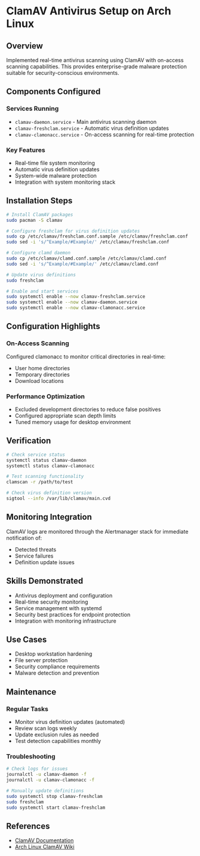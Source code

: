 # ClamAV Antivirus Setup on Arch Linux

## Overview
Implemented real-time antivirus scanning using ClamAV with on-access scanning capabilities. This provides enterprise-grade malware protection suitable for security-conscious environments.

## Components Configured

### Services Running
- `clamav-daemon.service` - Main antivirus scanning daemon
- `clamav-freshclam.service` - Automatic virus definition updates
- `clamav-clamonacc.service` - On-access scanning for real-time protection

### Key Features
- Real-time file system monitoring
- Automatic virus definition updates
- System-wide malware protection
- Integration with system monitoring stack

## Installation Steps

```bash
# Install ClamAV packages
sudo pacman -S clamav

# Configure freshclam for virus definition updates
sudo cp /etc/clamav/freshclam.conf.sample /etc/clamav/freshclam.conf
sudo sed -i 's/^Example/#Example/' /etc/clamav/freshclam.conf

# Configure clamd daemon
sudo cp /etc/clamav/clamd.conf.sample /etc/clamav/clamd.conf
sudo sed -i 's/^Example/#Example/' /etc/clamav/clamd.conf

# Update virus definitions
sudo freshclam

# Enable and start services
sudo systemctl enable --now clamav-freshclam.service
sudo systemctl enable --now clamav-daemon.service
sudo systemctl enable --now clamav-clamonacc.service
```

## Configuration Highlights

### On-Access Scanning
Configured clamonacc to monitor critical directories in real-time:
- User home directories
- Temporary directories
- Download locations

### Performance Optimization
- Excluded development directories to reduce false positives
- Configured appropriate scan depth limits
- Tuned memory usage for desktop environment

## Verification

```bash
# Check service status
systemctl status clamav-daemon
systemctl status clamav-clamonacc

# Test scanning functionality
clamscan -r /path/to/test

# Check virus definition version
sigtool --info /var/lib/clamav/main.cvd
```

## Monitoring Integration
ClamAV logs are monitored through the Alertmanager stack for immediate notification of:
- Detected threats
- Service failures
- Definition update issues

## Skills Demonstrated
- Antivirus deployment and configuration
- Real-time security monitoring
- Service management with systemd
- Security best practices for endpoint protection
- Integration with monitoring infrastructure

## Use Cases
- Desktop workstation hardening
- File server protection
- Security compliance requirements
- Malware detection and prevention

## Maintenance

### Regular Tasks
- Monitor virus definition updates (automated)
- Review scan logs weekly
- Update exclusion rules as needed
- Test detection capabilities monthly

### Troubleshooting
```bash
# Check logs for issues
journalctl -u clamav-daemon -f
journalctl -u clamav-clamonacc -f

# Manually update definitions
sudo systemctl stop clamav-freshclam
sudo freshclam
sudo systemctl start clamav-freshclam
```

## References
- [ClamAV Documentation](https://docs.clamav.net/)
- [Arch Linux ClamAV Wiki](https://wiki.archlinux.org/title/ClamAV)
